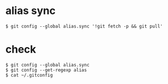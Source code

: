 # alias sync
```{bash}
$ git config --global alias.sync '!git fetch -p && git pull'
```

# check
```{bash}
$ git config --global alias.sync
$ git config --get-regexp alias
$ cat ~/.gitconfig
```
